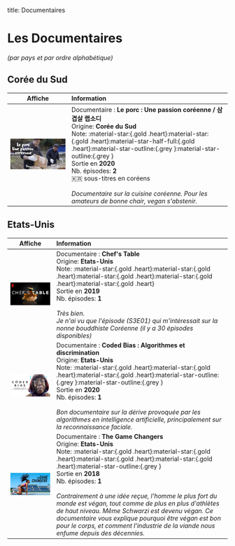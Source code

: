 title: Documentaires

# Les Documentaires
_(par pays et par ordre alphabétique)_

## Corée du Sud

Affiche|Information
:---:|:---
![Affiche de Le porc : Une passion coréenne](images/nx/AAAABe6RYPgqDFJpgtf4E-pq5oUBIoO5hwDQ7U2zuIRkmrPhRP2QalfgsdLMxhSqLEvsjiGwxCRX20Ww_xu25zrWGxMq7xE.webp)<br/>|Documentaire : **Le porc : Une passion coréenne / 삼겹살 랩소디**<br/>Origine: **Corée du Sud**<br/>Note: :material-star:{.gold .heart}:material-star:{.gold .heart}:material-star-half-full:{.gold .heart}:material-star-outline:{.grey }:material-star-outline:{.grey }<br/>Sortie en **2020**<br/>Nb. épisodes: **2**<br/>:kr: sous-titres en coréens<br/><br/>_Documentaire sur la cuisine coréenne. Pour les amateurs de bonne chair, vegan s'abstenir._


## Etats-Unis

Affiche|Information
:---:|:---
![Affiche de Chef's Table](images/nx/AAAABTHErhGu2BN1nF7vEv4xFGkErA1EiBYtfCgu8mnG0OAUV6VR8NEmgg4P.jpg)<br/>|Documentaire : **Chef's Table**<br/>Origine: **Etats-Unis**<br/>Note: :material-star:{.gold .heart}:material-star:{.gold .heart}:material-star:{.gold .heart}:material-star:{.gold .heart}:material-star:{.gold .heart}<br/>Sortie en **2019**<br/>Nb. épisodes: **1**<br/><br/>_Très bien.<br/>Je n'ai vu que l'épisode (S3E01) qui m'intéressait sur la nonne bouddhiste Coréenne (il y a 30 épisodes disponibles)_
![Affiche de Coded Bias : Algorithmes et discrimination](images/nx/AAAABYZKE2v4Ce0YinvDKw9CwgrUvoVykWVscQAxgPzIevtgOenMyFuAZ5CI.jpg)<br/>|Documentaire : **Coded Bias : Algorithmes et discrimination**<br/>Origine: **Etats-Unis**<br/>Note: :material-star:{.gold .heart}:material-star:{.gold .heart}:material-star:{.gold .heart}:material-star-outline:{.grey }:material-star-outline:{.grey }<br/>Sortie en **2020**<br/>Nb. épisodes: **1**<br/><br/>_Bon documentaire sur la dérive provoquée par les algorithmes en intelligence artificielle, principalement sur la reconnaissance faciale._
![Affiche de The Game Changers](images/nx/AAAABdGnQABG3uLrpg0E0_wDl5ztHE7NTyEGCdYx_lC_Grm24q1ps0yDEImBsvZ6b2h2o4NayPQ8N26a5YGZSbLtcwXS1Cs.webp)<br/>|Documentaire : **The Game Changers**<br/>Origine: **Etats-Unis**<br/>Note: :material-star:{.gold .heart}:material-star:{.gold .heart}:material-star:{.gold .heart}:material-star:{.gold .heart}:material-star-outline:{.grey }<br/>Sortie en **2018**<br/>Nb. épisodes: **1**<br/><br/>_Contrairement à une idée reçue, l'homme le plus fort du monde est végan, tout comme de plus en plus d'athlètes de haut niveau. Même Schwarzi est devenu végan. Ce documentaire vous explique pourquoi être végan est bon pour le corps, et comment l'industrie de la viande nous enfume depuis des décennies._

